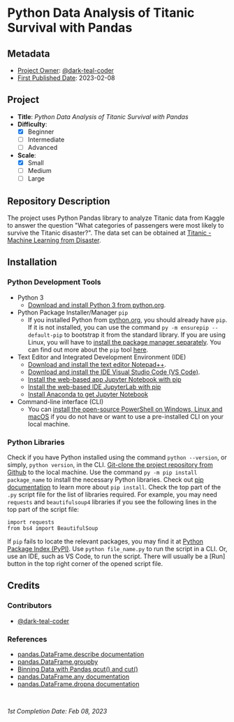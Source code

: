 <!-- README file for projects-->

# Python Data Analysis of Titanic Survival with Pandas

## Metadata

- <ins>Project Owner</ins>: [@dark-teal-coder](github.com/dark-teal-coder)
- <ins>First Published Date</ins>: 2023-02-08

## Project

- **Title**: *Python Data Analysis of Titanic Survival with Pandas*
- **Difficulty**:
  - [x] Beginner
  - [ ] Intermediate
  - [ ] Advanced
- **Scale**:
  - [x] Small
  - [ ] Medium
  - [ ] Large

## Repository Description 

The project uses Python Pandas library to analyze Titanic data from Kaggle to answer the question "What categories of passengers were most likely to survive the Titanic disaster?". The data set can be obtained at [Titanic - Machine Learning from Disaster](https://www.kaggle.com/c/titanic/data).

## Installation 

### Python Development Tools

- Python 3
  - [Download and install Python 3 from python.org](https://www.python.org/downloads). 
- Python Package Installer/Manager `pip`
  - If you installed Python from [python.org](https://www.python.org), you should already have `pip`. If it is not installed, you can use the command `py -m ensurepip --default-pip` to bootstrap it from the standard library. If you are using Linux, you will have to [install the package manager separately](https://packaging.python.org/en/latest/guides/installing-using-linux-tools/). You can find out more about the `pip` tool [here](https://pip.pypa.io/en/stable/getting-started/). 
- Text Editor and Integrated Development Environment (IDE)
  - [Download and install the text editor Notepad++](https://notepad-plus-plus.org/downloads). 
  - [Download and install the IDE Visual Studio Code (VS Code)](https://code.visualstudio.com/download). 
  - [Install the web-based app Jupyter Notebook with pip](https://jupyter.org/install#jupyter-notebook)
  - [Install the web-based IDE JupyterLab with pip](https://jupyter.org/install#jupyterlab)
  - [Install Anaconda to get Jupyter Notebook](https://docs.jupyter.org/en/latest/install/notebook-classic.html#installing-jupyter-using-anaconda-and-conda)
- Command-line interface (CLI) 
  - You can [install the open-source PowerShell on Windows, Linux and macOS](https://docs.microsoft.com/en-us/powershell/scripting/install/installing-powershell) if you do not have or want to use a pre-installed CLI on your local machine. 

### Python Libraries

Check if you have Python installed using the command `python --version`, or simply, `python version`, in the CLI. [Git-clone the project repository from Github](https://docs.github.com/en/repositories/creating-and-managing-repositories/cloning-a-repository) to the local machine. Use the command `py -m pip install package_name` to install the necessary Python libraries. Check out [pip documentation](https://pip.pypa.io/en/stable/cli/pip_install/) to learn more about `pip install`. Check the top part of the `.py` script file for the list of libraries required. For example, you may need `requests` and `beautifulsoup4` libraries if you see the following lines in the top part of the script file: 
```
import requests
from bs4 import BeautifulSoup
```
If `pip` fails to locate the relevant packages, you may find it at [Python Package Index (PyPI)](https://pypi.org/). Use `python file_name.py` to run the script in a CLI. Or, use an IDE, such as VS Code, to run the script. There will usually be a [Run] button in the top right corner of the opened script file. 

## Credits 

### Contributors 

- [@dark-teal-coder](github.com/dark-teal-coder)

### References 

- [pandas.DataFrame.describe documentation](https://pandas.pydata.org/docs/reference/api/pandas.DataFrame.describe.html)
- [pandas.DataFrame.groupby](https://pandas.pydata.org/docs/reference/api/pandas.DataFrame.groupby.html)
- [Binning Data with Pandas qcut() and cut()](https://pbpython.com/pandas-qcut-cut.html)
- [pandas.DataFrame.any documentation](https://pandas.pydata.org/docs/reference/api/pandas.DataFrame.any.html)
- [pandas.DataFrame.dropna documentation](https://pandas.pydata.org/docs/reference/api/pandas.DataFrame.dropna.html)

&nbsp;

*1st Completion Date: Feb 08, 2023*&emsp;
